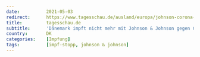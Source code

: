 ```yaml
---
date:          2021-05-03
redirect:      https://www.tagesschau.de/ausland/europa/johnson-corona-daenemark-101.html
title:         tagesschau.de
subtitle:      'Dänemark impft nicht mehr mit Johnson & Johnson gegen Corona'
country:       DK
categories:    [Impfung]
tags:          [impf-stopp, johnson & johnson]
---
```

